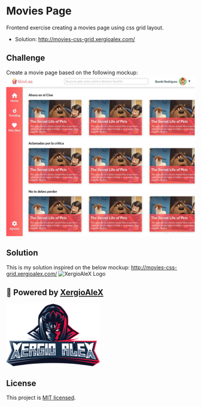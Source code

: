 # Movies Page

Frontend exercise creating a movies page using css grid layout.

- Solution: http://movies-css-grid.xergioalex.com/

## Challenge

Create a movie page based on the following mockup:
<img alt="XergioAleX Logo" src="media/movies_challenge_mockup.jpg">

## Solution

This is my solution inspired on the below mockup: http://movies-css-grid.xergioalex.com/
<img alt="XergioAleX Logo" src="media/movies-css-grid.gif">


## :electric_plug: Powered by [XergioAleX](https://www.xergioalex.com/)

<a href="https://www.xergioalex.com/" target="_blank">
  <img alt="XergioAleX Logo" src="media/xergioalex.png" width="250">
</a>

## License

This project is [MIT licensed](./LICENSE).
